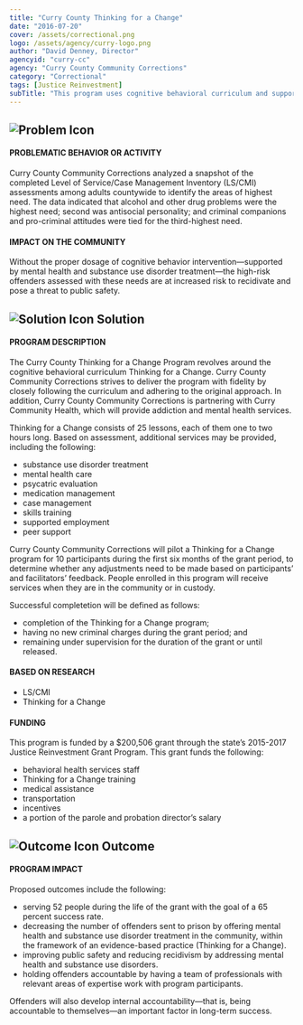 ```yaml
---
title: "Curry County Thinking for a Change"
date: "2016-07-20"
cover: /assets/correctional.png
logo: /assets/agency/curry-logo.png
author: "David Denney, Director"
agencyid: "curry-cc"
agency: "Curry County Community Corrections"
category: "Correctional"
tags: [Justice Reinvestment]
subTitle: "This program uses cognitive behavioral curriculum and support services to reach a number of goals, including reducing recidivism and prison use."
---
```


## ![Problem Icon](https://github.com/google/material-design-icons/raw/master/alert/1x_web/ic_error_outline_black_48dp.png "Problem")

#### PROBLEMATIC BEHAVIOR OR ACTIVITY

Curry County Community Corrections analyzed a snapshot of the completed Level of Service/Case Management Inventory (LS/CMI) assessments among adults countywide to identify the areas of highest need. The data indicated that alcohol and other drug problems were the highest need; second was antisocial personality; and criminal companions and pro-criminal attitudes were tied for the third-highest need.

#### IMPACT ON THE COMMUNITY

Without the proper dosage of cognitive behavior intervention—supported by mental health and substance use disorder treatment—the high-risk offenders assessed with these needs are at increased risk to recidivate and pose a threat to public safety.

## ![Solution Icon](https://github.com/google/material-design-icons/raw/master/action/1x_web/ic_lightbulb_outline_black_48dp.png "Solution") Solution

#### PROGRAM DESCRIPTION

The Curry County Thinking for a Change Program revolves around the cognitive behavioral curriculum Thinking for a Change. Curry County Community Corrections strives to deliver the program with fidelity by closely following the curriculum and adhering to the original approach. In addition, Curry County Community Corrections is partnering with Curry Community Health, which will provide addiction and mental health services.

Thinking for a Change consists of 25 lessons, each of them one to two hours long. Based on assessment, additional services may be provided, including the following:

* substance use disorder treatment
*  mental health care
* psycatric evaluation
* medication management
* case management
* skills training
* supported employment
* peer support

Curry County Community Corrections will pilot a Thinking for a Change program for 10 participants during the first six months of the grant period, to determine whether any adjustments need to be made based on participants’ and facilitators’ feedback. People enrolled in this program will receive services when they are in the community or in custody.

Successful completetion will be defined as follows:

* completion of the Thinking for a Change program;
* having no new criminal charges during the grant period; and
* remaining under supervision for the duration of the grant or until released.

#### BASED ON RESEARCH

* LS/CMI
* Thinking for a Change

#### FUNDING

This program is funded by a $200,506 grant through the state’s 2015-2017 Justice Reinvestment Grant Program. This grant funds the following:

* behavioral health services staff
* Thinking for a Change training
* medical assistance
* transportation
* incentives
* a portion of the parole and probation director’s salary

## ![Outcome Icon](https://github.com/google/material-design-icons/raw/master/action/1x_web/ic_view_list_black_48dp.png "Outcome") Outcome

#### PROGRAM IMPACT

Proposed outcomes include the following:

* serving 52 people during the life of the grant with the goal of a 65 percent success rate.
* decreasing the number of offenders sent to prison by offering mental health and substance use disorder treatment in the community, within the framework of an evidence-based practice (Thinking for a Change).
* improving public safety and reducing recidivism by addressing mental health and substance use disorders.
* holding offenders accountable by having a team of professionals with relevant areas of expertise work with program participants.

Offenders will also develop internal accountability—that is, being accountable to themselves—an important factor in long-term success.
